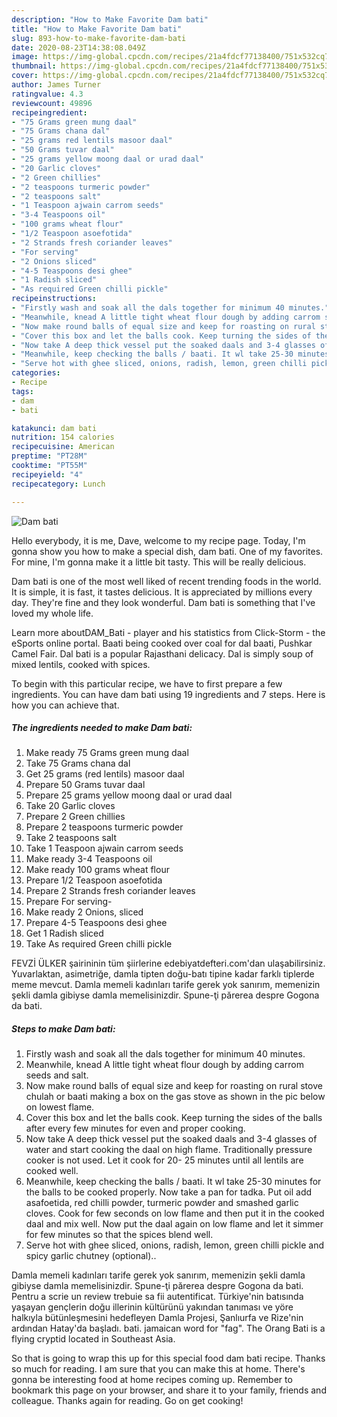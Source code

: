 ```yaml
---
description: "How to Make Favorite Dam bati"
title: "How to Make Favorite Dam bati"
slug: 893-how-to-make-favorite-dam-bati
date: 2020-08-23T14:38:08.049Z
image: https://img-global.cpcdn.com/recipes/21a4fdcf77138400/751x532cq70/dam-bati-recipe-main-photo.jpg
thumbnail: https://img-global.cpcdn.com/recipes/21a4fdcf77138400/751x532cq70/dam-bati-recipe-main-photo.jpg
cover: https://img-global.cpcdn.com/recipes/21a4fdcf77138400/751x532cq70/dam-bati-recipe-main-photo.jpg
author: James Turner
ratingvalue: 4.3
reviewcount: 49896
recipeingredient:
- "75 Grams green mung daal"
- "75 Grams chana dal"
- "25 grams red lentils masoor daal"
- "50 Grams tuvar daal"
- "25 grams yellow moong daal or urad daal"
- "20 Garlic cloves"
- "2 Green chillies"
- "2 teaspoons turmeric powder"
- "2 teaspoons salt"
- "1 Teaspoon ajwain carrom seeds"
- "3-4 Teaspoons oil"
- "100 grams wheat flour"
- "1/2 Teaspoon asoefotida"
- "2 Strands fresh coriander leaves"
- "For serving"
- "2 Onions sliced"
- "4-5 Teaspoons desi ghee"
- "1 Radish sliced"
- "As required Green chilli pickle"
recipeinstructions:
- "Firstly wash and soak all the dals together for minimum 40 minutes."
- "Meanwhile, knead A little tight wheat flour dough by adding carrom seeds and salt."
- "Now make round balls of equal size and keep for roasting on rural stove chulah or baati making a box on the gas stove as shown in the pic below on lowest flame."
- "Cover this box and let the balls cook. Keep turning the sides of the balls after every few minutes for even and proper cooking."
- "Now take A deep thick vessel put the soaked daals and 3-4 glasses of water and start cooking the daal on high flame. Traditionally pressure cooker is not used. Let it cook for 20- 25 minutes until all lentils are cooked well."
- "Meanwhile, keep checking the balls / baati. It wl take 25-30 minutes for the balls to be cooked properly. Now take a pan for tadka. Put oil add asafoetida, red chilli powder, turmeric powder and smashed garlic cloves. Cook for few seconds on low flame and then put it in the cooked daal and mix well. Now put the daal again on low flame and let it simmer for few minutes so that the spices blend well."
- "Serve hot with ghee sliced, onions, radish, lemon, green chilli pickle and spicy garlic chutney (optional).."
categories:
- Recipe
tags:
- dam
- bati

katakunci: dam bati 
nutrition: 154 calories
recipecuisine: American
preptime: "PT28M"
cooktime: "PT55M"
recipeyield: "4"
recipecategory: Lunch

---
```



![Dam bati](https://img-global.cpcdn.com/recipes/21a4fdcf77138400/751x532cq70/dam-bati-recipe-main-photo.jpg)

Hello everybody, it is me, Dave, welcome to my recipe page. Today, I'm gonna show you how to make a special dish, dam bati. One of my favorites. For mine, I'm gonna make it a little bit tasty. This will be really delicious.

Dam bati is one of the most well liked of recent trending foods in the world. It is simple, it is fast, it tastes delicious. It is appreciated by millions every day. They're fine and they look wonderful. Dam bati is something that I've loved my whole life.

Learn more aboutDAM_Bati - player and his statistics from Click-Storm - the eSports online portal. Baati being cooked over coal for dal baati, Pushkar Camel Fair. Dal bati is a popular Rajasthani delicacy. Dal is simply soup of mixed lentils, cooked with spices.


To begin with this particular recipe, we have to first prepare a few ingredients. You can have dam bati using 19 ingredients and 7 steps. Here is how you can achieve that.

<!--inarticleads1-->

##### The ingredients needed to make Dam bati:

1. Make ready 75 Grams green mung daal
1. Take 75 Grams chana dal
1. Get 25 grams (red lentils) masoor daal
1. Prepare 50 Grams tuvar daal
1. Prepare 25 grams yellow moong daal or urad daal
1. Take 20 Garlic cloves
1. Prepare 2 Green chillies
1. Prepare 2 teaspoons turmeric powder
1. Take 2 teaspoons salt
1. Take 1 Teaspoon ajwain carrom seeds
1. Make ready 3-4 Teaspoons oil
1. Make ready 100 grams wheat flour
1. Prepare 1/2 Teaspoon asoefotida
1. Prepare 2 Strands fresh coriander leaves
1. Prepare For serving-
1. Make ready 2 Onions, sliced
1. Prepare 4-5 Teaspoons desi ghee
1. Get 1 Radish sliced
1. Take As required Green chilli pickle


FEVZİ ÜLKER şairininin tüm şiirlerine edebiyatdefteri.com&#39;dan ulaşabilirsiniz. Yuvarlaktan, asimetriğe, damla tipten doğu-batı tipine kadar farklı tiplerde meme mevcut. Damla memeli kadınları tarife gerek yok sanırım, memenizin şekli damla gibiyse damla memelisinizdir. Spune-ţi părerea despre Gogona da bati. 

<!--inarticleads2-->

##### Steps to make Dam bati:

1. Firstly wash and soak all the dals together for minimum 40 minutes.
1. Meanwhile, knead A little tight wheat flour dough by adding carrom seeds and salt.
1. Now make round balls of equal size and keep for roasting on rural stove chulah or baati making a box on the gas stove as shown in the pic below on lowest flame.
1. Cover this box and let the balls cook. Keep turning the sides of the balls after every few minutes for even and proper cooking.
1. Now take A deep thick vessel put the soaked daals and 3-4 glasses of water and start cooking the daal on high flame. Traditionally pressure cooker is not used. Let it cook for 20- 25 minutes until all lentils are cooked well.
1. Meanwhile, keep checking the balls / baati. It wl take 25-30 minutes for the balls to be cooked properly. Now take a pan for tadka. Put oil add asafoetida, red chilli powder, turmeric powder and smashed garlic cloves. Cook for few seconds on low flame and then put it in the cooked daal and mix well. Now put the daal again on low flame and let it simmer for few minutes so that the spices blend well.
1. Serve hot with ghee sliced, onions, radish, lemon, green chilli pickle and spicy garlic chutney (optional)..


Damla memeli kadınları tarife gerek yok sanırım, memenizin şekli damla gibiyse damla memelisinizdir. Spune-ţi părerea despre Gogona da bati. Pentru a scrie un review trebuie sa fii autentificat. Türkiye&#39;nin batısında yaşayan gençlerin doğu illerinin kültürünü yakından tanıması ve yöre halkıyla bütünleşmesini hedefleyen Damla Projesi, Şanlıurfa ve Rize&#39;nin ardından Hatay&#39;da başladı. bati. jamaican word for &#34;fag&#34;. The Orang Bati is a flying cryptid located in Southeast Asia. 

So that is going to wrap this up for this special food dam bati recipe. Thanks so much for reading. I am sure that you can make this at home. There's gonna be interesting food at home recipes coming up. Remember to bookmark this page on your browser, and share it to your family, friends and colleague. Thanks again for reading. Go on get cooking!
